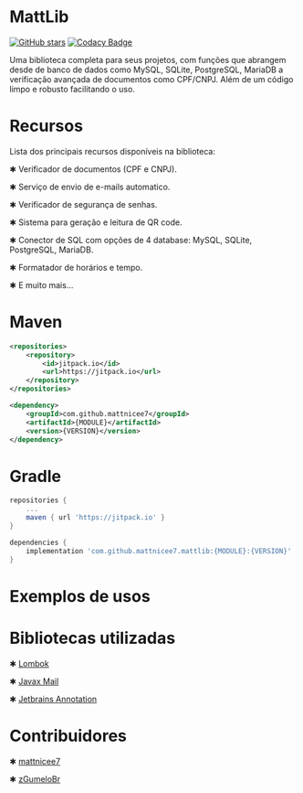 # MattLib

[![GitHub stars](https://img.shields.io/github/stars/mattnicee7/mattlib)](https://github.com/mattnicee7/MattLib/stargazers)
[![Codacy Badge](https://app.codacy.com/project/badge/Grade/0b674fb11244458dbfe9ea2134909964)](https://www.codacy.com/gh/mattnicee7/MattLib/dashboard?utm_source=github.com&amp;utm_medium=referral&amp;utm_content=mattnicee7/MattLib&amp;utm_campaign=Badge_Grade)

Uma biblioteca completa para seus projetos, com funções que abrangem desde de banco de dados como MySQL, SQLite, PostgreSQL, MariaDB a verificação avançada de documentos como CPF/CNPJ. Além de um código limpo e robusto facilitando o uso.

# Recursos

Lista dos principais recursos disponíveis na biblioteca:

✱ Verificador de documentos (CPF e CNPJ).

✱ Serviço de envio de e-mails automatico.

✱ Verificador de segurança de senhas.

✱ Sistema para geração e leitura de QR code.

✱ Conector de SQL com opções de 4 database: MySQL, SQLite, PostgreSQL, MariaDB.

✱ Formatador de horários e tempo.

✱ E muito mais...

# Maven

```xml
<repositories>
    <repository>
        <id>jitpack.io</id>
        <url>https://jitpack.io</url>
    </repository>
</repositories>

<dependency>
    <groupId>com.github.mattnicee7</groupId>
    <artifactId>{MODULE}</artifactId>
    <version>{VERSION}</version>
</dependency>
```

# Gradle

```gradle
repositories {
    ...
    maven { url 'https://jitpack.io' }
}

dependencies {
    implementation 'com.github.mattnicee7.mattlib:{MODULE}:{VERSION}'
}
```

# Exemplos de usos

# Bibliotecas utilizadas

✱ [Lombok](https://projectlombok.org/)

✱ [Javax Mail](https://mvnrepository.com/artifact/javax.mail)

✱ [Jetbrains Annotation](https://www.jetbrains.com/help/idea/annotating-source-code.html)

# Contribuidores

✱ [mattnicee7](https://github.com/mattnicee7/)

✱ [zGumeloBr](https://github.com/zGumeloBr)
